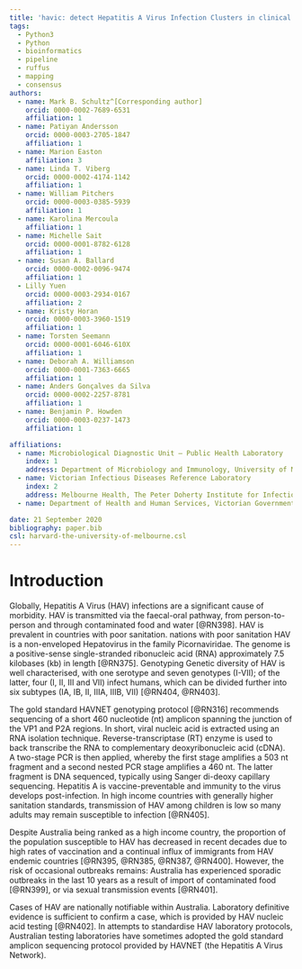 ```yaml
---
title: 'havic: detect Hepatitis A Virus Infection Clusters in clinical sample sequences'
tags:
  - Python3
  - Python
  - bioinformatics
  - pipeline
  - ruffus
  - mapping
  - consensus
authors:
  - name: Mark B. Schultz^[Corresponding author]
    orcid: 0000-0002-7689-6531
    affiliation: 1
  - name: Patiyan Andersson
    orcid: 0000-0003-2705-1847
    affiliation: 1
  - name: Marion Easton
    affiliation: 3
  - name: Linda T. Viberg
    orcid: 0000-0002-4174-1142
    affiliation: 1
  - name: William Pitchers
    orcid: 0000-0003-0385-5939
    affiliation: 1
  - name: Karolina Mercoula
    affiliation: 1
  - name: Michelle Sait
    orcid: 0000-0001-8782-6128
    affiliation: 1
  - name: Susan A. Ballard
    orcid: 0000-0002-0096-9474
    affiliation: 1
  - Lilly Yuen
    orcid: 0000-0003-2934-0167
    affiliation: 2
  - name: Kristy Horan
    orcid: 0000-0003-3960-1519
    affiliation: 1
  - name: Torsten Seemann
    orcid: 0000-0001-6046-610X
    affiliation: 1
  - name: Deborah A. Williamson
    orcid: 0000-0001-7363-6665
    affiliation: 1
  - name: Anders Gonçalves da Silva
    orcid: 0000-0002-2257-8781
    affiliation: 1
  - name: Benjamin P. Howden
    orcid: 0000-0003-0237-1473
    affiliation: 1

affiliations:
  - name: Microbiological Diagnostic Unit – Public Health Laboratory
    index: 1
    address: Department of Microbiology and Immunology, University of Melbourne at The Peter Doherty Institute for Infection and Immunity, 792 Elizabeth Street, Melbourne, Victoria, Australia, 3000
  - name: Victorian Infectious Diseases Reference Laboratory
    index: 2
    address: Melbourne Health, The Peter Doherty Institute for Infection and Immunity, 792 Elizabeth Street, Melbourne, Victoria, Australia, 3000
  - name: Department of Health and Human Services, Victorian Government, Australia

date: 21 September 2020
bibliography: paper.bib
csl: harvard-the-university-of-melbourne.csl
---
```


# Introduction

Globally, Hepatitis A Virus (HAV) infections are a significant cause of morbidity.  HAV is transmitted via the faecal-oral pathway, from person-to-person and through contaminated food and water [@RN398].  HAV is prevalent in countries with poor sanitation.  nations with poor sanitation  HAV is a non-enveloped Hepatovirus in the family Picornaviridae.  The genome is a positive-sense single-stranded ribonucleic acid (RNA) approximately 7.5 kilobases (kb) in length [@RN375].  Genotyping Genetic diversity of HAV is well characterised, with one serotype and seven genotypes (I-VII); of the latter, four (I, II, III and VII) infect humans, which can be divided further into six subtypes (IA, IB, II, IIIA, IIIB, VII) [@RN404, @RN403].  

The gold standard HAVNET genotyping protocol [@RN316] recommends sequencing of a short 460 nucleotide (nt) amplicon spanning the junction of the VP1 and P2A regions.  In short, viral nucleic acid is extracted using an RNA isolation technique.  Reverse-transcriptase (RT) enzyme is used to back transcribe the RNA to complementary deoxyribonucleic acid (cDNA).  A two-stage PCR is then applied, whereby the first stage amplifies a 503 nt fragment and a second nested PCR stage amplifies a 460 nt.  The latter fragment is DNA sequenced, typically using Sanger di-deoxy capillary sequencing.  Hepatitis A is vaccine-preventable and immunity to the virus develops post-infection.  In high income countries with generally higher sanitation standards, transmission of HAV among children is low so many adults may remain susceptible to infection [@RN405].  

Despite Australia being ranked as a high income country, the proportion of the population susceptible to HAV has decreased in recent decades due to high rates of vaccination and a continual influx of immigrants from HAV endemic countries [@RN395, @RN385, @RN387, @RN400].  However, the risk of occasional outbreaks remains: Australia has experienced sporadic outbreaks in the last 10 years as a result of import of contaminated food [@RN399], or via sexual transmission events [@RN401].  



Cases of HAV are nationally notifiable within Australia.  Laboratory definitive evidence is sufficient to confirm a case, which is provided by HAV nucleic acid testing [@RN402].  In attempts to standardise HAV laboratory protocols, Australian testing laboratories have sometimes adopted the gold standard amplicon sequencing protocol provided by HAVNET (the Hepatitis A Virus Network).  
